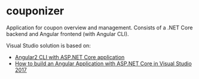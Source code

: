 # couponizer

Application for coupon overview and management. Consists of a .NET Core backend and Angular frontend (with Angular CLI).

Visual Studio solution is based on:
* [Angular2 CLI with ASP.NET Core application](https://devblog.dymel.pl/2016/10/25/angular2-cli-with-aspnet-core-application-tutorial/)
* [How to build an Angular Application with ASP.NET Core in Visual Studio 2017](https://medium.com/@levifuller/building-an-angular-application-with-asp-net-core-in-visual-studio-2017-visualized-f4b163830eaa)
